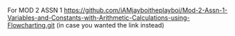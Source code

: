 For MOD 2 ASSN 1
https://github.com/iAMjayboitheplayboi/Mod-2-Assn-1-Variables-and-Constants-with-Arithmetic-Calculations-using-Flowcharting.git (in case you wanted the link instead)

